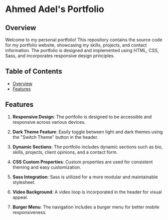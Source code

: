 # Ahmed Adel's Portfolio

## Overview

Welcome to my personal portfolio! This repository contains the source code for my portfolio website, showcasing my skills, projects, and contact information. The portfolio is designed and implemented using HTML, CSS, Sass, and incorporates responsive design principles.

## Table of Contents

- [Overview](#overview)
- [Features](#features)

## Features

1. **Responsive Design**: The portfolio is designed to be accessible and responsive across various devices.

2. **Dark Theme Feature**: Easily toggle between light and dark themes using the "Switch Theme" button in the header.

3. **Dynamic Sections**: The portfolio includes dynamic sections such as bio, skills, projects, client opinions, and a contact form.

4. **CSS Custom Properties**: Custom properties are used for consistent theming and easy customization.

5. **Sass Integration**: Sass is utilized for a more modular and maintainable stylesheet.

6. **Video Background**: A video loop is incorporated in the header for visual appeal.

7. **Burger Menu**: The navigation includes a burger menu for better mobile responsiveness.
